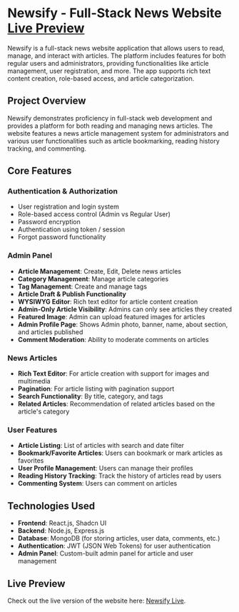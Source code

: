 # Newsify - Full-Stack News Website [Live Preview](https://newsify-myh1.onrender.com/)

Newsify is a full-stack news website application that allows users to read, manage, and interact with articles. The platform includes features for both regular users and administrators, providing functionalities like article management, user registration, and more. The app supports rich text content creation, role-based access, and article categorization.

## Project Overview

Newsify demonstrates proficiency in full-stack web development and provides a platform for both reading and managing news articles. The website features a news article management system for administrators and various user functionalities such as article bookmarking, reading history tracking, and commenting.

## Core Features

### Authentication & Authorization
- User registration and login system
- Role-based access control (Admin vs Regular User)
- Password encryption
- Authentication using token / session
- Forgot password functionality

### Admin Panel
- **Article Management**: Create, Edit, Delete news articles
- **Category Management**: Manage article categories
- **Tag Management**: Create and manage tags
- **Article Draft & Publish Functionality**
- **WYSIWYG Editor**: Rich text editor for article content creation
- **Admin-Only Article Visibility**: Admins can only see articles they created
- **Featured Image**: Admin can upload featured images for articles
- **Admin Profile Page**: Shows Admin photo, banner, name, about section, and articles published
- **Comment Moderation**: Ability to moderate comments on articles

### News Articles
- **Rich Text Editor**: For article creation with support for images and multimedia
- **Pagination**: For article listing with pagination support
- **Search Functionality**: By title, category, and tags
- **Related Articles**: Recommendation of related articles based on the article's category

### User Features
- **Article Listing**: List of articles with search and date filter
- **Bookmark/Favorite Articles**: Users can bookmark or mark articles as favorites
- **User Profile Management**: Users can manage their profiles
- **Reading History Tracking**: Track the history of articles read by users
- **Commenting System**: Users can comment on articles

## Technologies Used
- **Frontend**: React.js, Shadcn UI
- **Backend**: Node.js, Express.js
- **Database**: MongoDB (for storing articles, user data, comments, etc.)
- **Authentication**: JWT (JSON Web Tokens) for user authentication
- **Admin Panel**: Custom-built admin panel for article and user management

## Live Preview

Check out the live version of the website here: [Newsify Live](https://newsify-myh1.onrender.com/).

 
